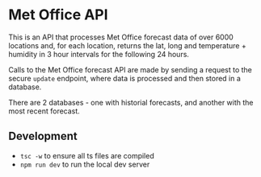 # Met Office API

This is an API that processes Met Office forecast data of over 6000 locations and, for each location, returns the lat, long and temperature + humidity in 3 hour intervals for the following 24 hours.

Calls to the Met Office forecast API are made by sending a request to the secure `update` endpoint, where data is processed and then stored in a database.

There are 2 databases - one with historial forecasts, and another with the most recent forecast.

## Development

- `tsc -w` to ensure all ts files are compiled
- `npm run dev` to run the local dev server
